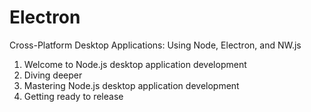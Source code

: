 # Electron

Cross-Platform Desktop Applications: Using Node, Electron, and NW.js

1. Welcome to Node.js desktop application development
2. Diving deeper
3. Mastering Node.js desktop application development
4. Getting ready to release
